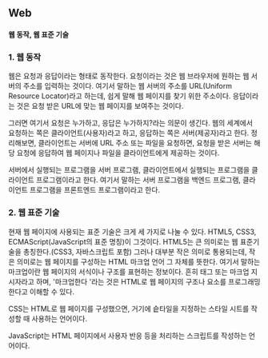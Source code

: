 ## Web

#### 웹 동작, 웹 표준 기술

### 1. 웹 동작 

웹은 요청과 응답이라는 형태로 동작한다. 요청이라는 것은 웹 브라우저에 원하는 웹 서버의 주소를 입력하는 것이다. 여기서 말하는 웹 서버의 주소를 URL(Uniform Resource Locator)라고 하는데, 쉽게 말해 웹 페이지를 찾기 위한 주소이다. 응답이라는 것은 요청 받은 URL에 맞는 웹 페이지를 보여주는 것이다. 

그러면 여기서 요청은 누가하고, 응답은 누가하지?라는 의문이 생긴다. 웹의 세계에서 요청하는 쪽은 클라이언트(사용자)라고 하고, 응답하는 쪽은 서버(제공자)라고 한다. 정리해보면, 클라이언트는 서버에 URL 주소 또는 파일을 요청하면, 요청을 받은 서버는 해당 요청에 응답하여 웹 페이지나 파일을 클라이언트에게 제공하는 것이다. 

서버에서 실행되는 프로그램을 서버 프로그램, 클라이언트에서 실행되는 프로그램을 클라이언트 프로그램이라고 한다. 여기서 말하는 서버 프로그램을 백엔드 프로그램, 클라이언트 프로그램을 프론트엔드 프로그램이라고 한다. 



### 2. 웹 표준 기술

현재 웹 페이지에 사용되는 표준 기술은 크게 세 가지로 나눌 수 있다. HTML5, CSS3, ECMAScript(JavaScript의 표준 명칭)이 그것이다. HTML5는 큰 의미로는 웹 표준기술을 총칭한다.(CSS3, 자바스크립트 포함) 그러나 대부분 작은 의미로 통용되는데, 작은 의미로는 웹 페이지를 구성하는 HTML 마크업 언어 그 자체를 뜻한다. 여기서 말하는 마크업이란 웹 페이지의 서식이나 구조를 표현하는 정보이다. 흔히 태그 또는 마크업 지시자라고 하며, '마크업한다 '라는 것은 HTML로 웹 페이지의 구조나 요소를 프로그래밍한다고 이해할 수 있다. 

CSS는 HTML로 웹 페이지를 구성했으면, 거기에 슽타일을 지정하는 스타일 시트를 작성할 때 사용하는 언어이다. 

JavaScript는 HTML 페이지에서 사용자 반응 등을 처리하는 스크립트를 작성하는 언어이다. 

